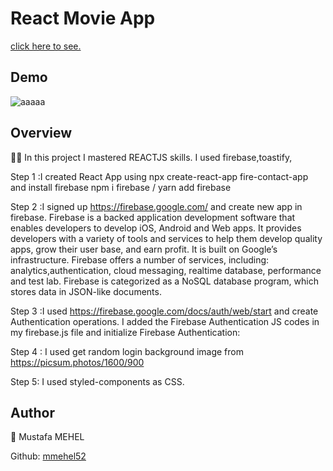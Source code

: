 # React Movie App
[click here to see.](https://mm-firecontact-tasktracker.netlify.app/)
## Demo

![aaaaa]()

## Overview

👨‍💻 In this project I mastered REACTJS skills. I used firebase,toastify,

Step 1 :I created React App using npx create-react-app fire-contact-app and install firebase npm i firebase / yarn add firebase

Step 2 :I signed up https://firebase.google.com/ and create new app in firebase. Firebase is a backed application development software that enables developers to develop iOS, Android and Web apps. It provides developers with a variety of tools and services to help them develop quality apps, grow their user base, and earn profit. It is built on Google’s infrastructure. Firebase offers a number of services, including: analytics,authentication, cloud messaging, realtime database, performance and test lab. Firebase is categorized as a NoSQL database program, which stores data in JSON-like documents.

Step 3 :I used https://firebase.google.com/docs/auth/web/start and create Authentication operations.
I added the Firebase Authentication JS codes in my firebase.js file and initialize Firebase Authentication:

Step 4 : I used get random login background image from https://picsum.photos/1600/900

Step 5: I used styled-components as CSS.
## Author
👤 Mustafa MEHEL


Github: [mmehel52](https://github.com/mmehel52)


